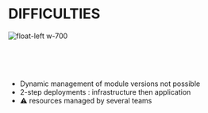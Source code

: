 # DIFFICULTIES

![float-left w-700](./assets/images/sport-2765769_1280.png)

<br/><br/><br/>
* Dynamic management of module versions not possible
* 2-step deployments : infrastructure then application
* ⚠️ resources managed by several teams


